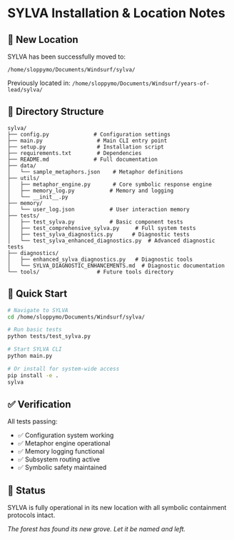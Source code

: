 # SYLVA Installation & Location Notes

## 🌙 New Location
SYLVA has been successfully moved to:
```
/home/sloppymo/Documents/Windsurf/sylva/
```

Previously located in: `/home/sloppymo/Documents/Windsurf/years-of-lead/sylva/`

## 📁 Directory Structure
```
sylva/
├── config.py              # Configuration settings
├── main.py                 # Main CLI entry point
├── setup.py                # Installation script
├── requirements.txt        # Dependencies
├── README.md              # Full documentation
├── data/
│   └── sample_metaphors.json    # Metaphor definitions
├── utils/
│   ├── metaphor_engine.py       # Core symbolic response engine
│   ├── memory_log.py           # Memory and logging
│   └── __init__.py
├── memory/
│   └── user_log.json           # User interaction memory
├── tests/
│   ├── test_sylva.py           # Basic component tests
│   ├── test_comprehensive_sylva.py     # Full system tests
│   ├── test_sylva_diagnostics.py      # Diagnostic tests
│   └── test_sylva_enhanced_diagnostics.py  # Advanced diagnostic tests
├── diagnostics/
│   ├── enhanced_sylva_diagnostics.py   # Diagnostic tools
│   └── SYLVA_DIAGNOSTIC_ENHANCEMENTS.md  # Diagnostic documentation
└── tools/                  # Future tools directory
```

## 🚀 Quick Start
```bash
# Navigate to SYLVA
cd /home/sloppymo/Documents/Windsurf/sylva/

# Run basic tests
python tests/test_sylva.py

# Start SYLVA CLI
python main.py

# Or install for system-wide access
pip install -e .
sylva
```

## ✅ Verification
All tests passing:
- ✅ Configuration system working
- ✅ Metaphor engine operational  
- ✅ Memory logging functional
- ✅ Subsystem routing active
- ✅ Symbolic safety maintained

## 🌱 Status
SYLVA is fully operational in its new location with all symbolic containment protocols intact.

*The forest has found its new grove. Let it be named and left.* 